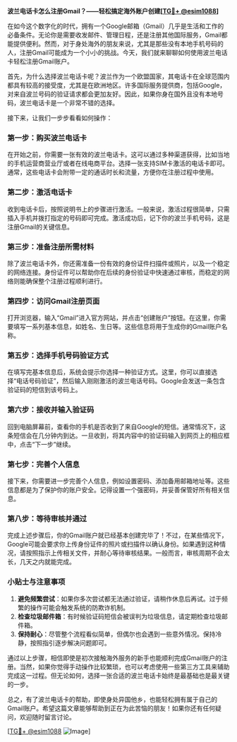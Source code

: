 **波兰电话卡怎么注册Gmail？——轻松搞定海外账户创建[[TG💪+ @esim1088](https://t.me/s/esim1088)]**

在如今这个数字化的时代，拥有一个Google邮箱（Gmail）几乎是生活和工作的必备条件。无论你是需要收发邮件、管理日程，还是注册其他国际服务，Gmail都能提供便利。然而，对于身处海外的朋友来说，尤其是那些没有本地手机号码的人，注册Gmail可能成为一个小小的挑战。今天，我们就来聊聊如何使用波兰电话卡轻松注册Gmail账户。

首先，为什么选择波兰电话卡呢？波兰作为一个欧盟国家，其电话卡在全球范围内都具有较高的接受度，尤其是在欧洲地区。许多国际服务提供商，包括Google，对来自波兰号码的验证请求都会更加友好。因此，如果你身在国外且没有本地号码，波兰电话卡是一个非常不错的选择。

接下来，让我们一步步看看如何操作：

### 第一步：购买波兰电话卡

在开始之前，你需要一张有效的波兰电话卡。这可以通过多种渠道获得，比如当地的手机运营商营业厅或者在线电商平台。选择一张支持SIM卡激活的电话卡即可。通常，这些电话卡会附带一定的通话时长和流量，方便你在注册过程中使用。

### 第二步：激活电话卡

收到电话卡后，按照说明书上的步骤进行激活。一般来说，激活过程很简单，只需插入手机并拨打指定的号码即可完成。激活成功后，记下你的波兰手机号码，这是注册Gmail的关键信息。

### 第三步：准备注册所需材料

除了波兰电话卡外，你还需准备一份有效的身份证件扫描件或照片，以及一个稳定的网络连接。身份证件可以帮助你在后续的身份验证中快速通过审核，而稳定的网络则能确保整个注册过程顺利进行。

### 第四步：访问Gmail注册页面

打开浏览器，输入“Gmail”进入官方网站，并点击“创建账户”按钮。在这里，你需要填写一系列基本信息，如姓名、生日等。这些信息将用于生成你的Gmail账户名称。

### 第五步：选择手机号码验证方式

在填写完基本信息后，系统会提示你选择一种验证方式。这里，你可以直接选择“电话号码验证”，然后输入刚刚激活的波兰电话号码。Google会发送一条包含验证码的短信到该号码上。

### 第六步：接收并输入验证码

回到电脑屏幕前，查看你的手机是否收到了来自Google的短信。通常情况下，这条短信会在几分钟内到达。一旦收到，将其内容中的验证码输入到网页上的相应框中，点击“下一步”继续。

### 第七步：完善个人信息

接下来，你需要进一步完善个人信息，例如设置密码、添加备用邮箱地址等。这些信息都是为了保护你的账户安全。记得设置一个强密码，并妥善保管好所有相关信息。

### 第八步：等待审核并通过

完成上述步骤后，你的Gmail账户就已经基本创建完毕了！不过，在某些情况下，Google可能会要求你上传身份证件的照片或扫描件以确认身份。如果遇到这种情况，请按照指示上传相关文件，并耐心等待审核结果。一般而言，审核周期不会太长，几天之内就能完成。

### 小贴士与注意事项

1. **避免频繁尝试**：如果你多次尝试都无法通过验证，请稍作休息后再试。过于频繁的操作可能会触发系统的防欺诈机制。
2. **检查垃圾邮件箱**：有时候验证码短信会被误判为垃圾信息，请定期检查垃圾邮件箱。
3. **保持耐心**：尽管整个流程看似简单，但偶尔也会遇到一些意外情况。保持冷静，按照指引逐步解决问题即可。

通过以上步骤，相信即使是初次接触海外服务的新手也能顺利完成Gmail账户的注册。当然，如果你觉得手动操作比较繁琐，也可以考虑使用一些第三方工具来辅助完成这一过程。但无论如何，选择一张合适的波兰电话卡始终是最基础也是最关键的一步。

总之，有了波兰电话卡的帮助，即使身处异国他乡，也能轻松拥有属于自己的Gmail账户。希望这篇文章能够帮助到正在为此苦恼的朋友！如果你还有任何疑问，欢迎随时留言讨论。

[[TG💪+ @esim1088](https://t.me/s/esim1088) ![Image](https://i.postimg.cc/4NQfJmqS/Snipaste-2025-05-13-00-14-12.png)]